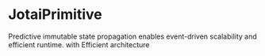 # JotaiPrimitive
Predictive immutable state propagation enables event-driven scalability and efficient runtime. with Efficient architecture
